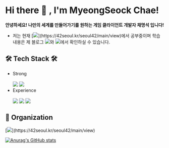   # Hi there 👋 , I'm MyeongSeock Chae!
  **안녕하세요! 나만의 세계를 만들어가기를 원하는 게임 클라이언트 개발자 채명석 입니다!**
  - 저는 현재 [![](https://img.shields.io/badge/42Seoul-000000?style=flat-square&logo=42&logoColor=white")](https://42seoul.kr/seoul42/main/view)에서 공부중이며 학습 내용은 제 블로그 [![](https://img.shields.io/badge/velog-20C997?style=flat-square&logo=velog&logoColor=white)](https://velog.io/@meong9090)와 [![](https://img.shields.io/badge/github_42seoul-181717?style=flat-square&logo=github&logoColor=white)](https://github.com/meong99/42_seoul)에서 확인하실 수 있습니다.
 

<!--
  [![Solved.ac Profile](http://mazassumnida.wtf/api/v2/generate_badge?boj=audtjr653)](https://solved.ac/audtjr653)
  [![Hits](https://hits.seeyoufarm.com/api/count/incr/badge.svg?url=https%3A%2F%2Fgithub.com%2Fmeong99&count_bg=%2310BF4E&title_bg=%23FF0000&icon=smugmug.svg&icon_color=%23000000&title=hits&edge_flat=false)](https://github.com/meong99)
  -->
  
  ## 🛠 Tech Stack 🛠
  - Strong<br/><br/>
  ![](https://img.shields.io/badge/C-A8B9CC?style=flat-square&logo=C&logoColor=white)
  ![](https://img.shields.io/badge/C++-00599C?style=flat-square&logo=C%2B%2B&logoColor=white)
  - Experience<br/><br/>
  ![](https://img.shields.io/badge/CSharp-239120?style=flat-square&logo=CSharp&logoColor=white)
  ![](https://img.shields.io/badge/UnrealEngine-0E1128?style=flat-square&logo=UnrealEngine&logoColor=white")
  ![](https://img.shields.io/badge/Unity-00599C?style=flat-square&logo=Unity&logoColor=white)
  
  ## 🏢 Organization
  [![](https://img.shields.io/badge/42Seoul-000000?style=flat-square&logo=42&logoColor=white")](https://42seoul.kr/seoul42/main/view)
  
  [![Anurag's GitHub stats](https://github-readme-stats.vercel.app/api?username=meong99&show_icons=true&theme=tokyonight)](https://github.com/anuraghazra/github-readme-stats)
  
<!--
**meong99/meong99** is a ✨ _special_ ✨ repository because its `README.md` (this file) appears on your GitHub profile.

Here are some ideas to get you started:

- 🔭 I’m currently working on ...
- 🌱 I’m currently learning ...
- 👯 I’m looking to collaborate on ...
- 🤔 I’m looking for help with ...
- 💬 Ask me about ...
- 📫 How to reach me: ...
- 😄 Pronouns: ...
- ⚡ Fun fact: ...
-->
